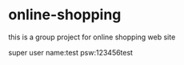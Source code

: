 # online-shopping
this is a group project for online shopping web site

super user
name:test
psw:123456test
